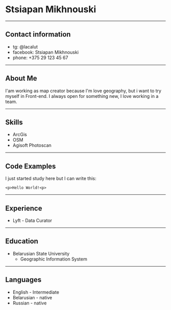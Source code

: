 # Stsiapan Mikhnouski
***
## Contact information 
* tg: @lacalut
* facebook: Stsiapan Mikhnouski
* phone: +375 29 123 45 67
***
## About Me
I'am working as map creator because I'm love geography, but i want to try myself in Front-end. I always open for something new, I love working in a team.
***
## Skills
* ArcGis
* OSM
* Agisoft Photoscan
***
## Code Examples
I just started study here but I can write this:
```
<p>Hello World!<p>
```
***
## Experience
* Lyft - Data Curator
***
## Education
* Belarusian State University
    + Geographic Information System
***
## Languages
* English - Intermediate
* Belarusian - native
* Russian - native
